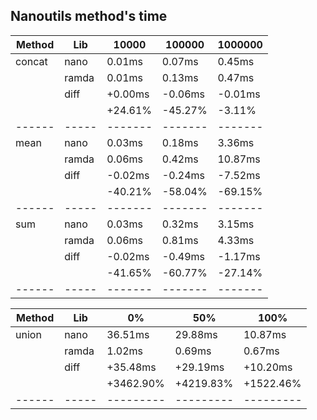 ## Nanoutils method's time
| Method | Lib   |   10000 |  100000 | 1000000 |
| ------ | ----- | ------- | ------- | ------- |
| concat | nano  |  0.01ms |  0.07ms |  0.45ms |
|        | ramda |  0.01ms |  0.13ms |  0.47ms |
|        | diff  | +0.00ms | -0.06ms | -0.01ms |
|        |       | +24.61% | -45.27% |  -3.11% |
| ------ | ----- | ------- | ------- | ------- |
| mean   | nano  |  0.03ms |  0.18ms |  3.36ms |
|        | ramda |  0.06ms |  0.42ms | 10.87ms |
|        | diff  | -0.02ms | -0.24ms | -7.52ms |
|        |       | -40.21% | -58.04% | -69.15% |
| ------ | ----- | ------- | ------- | ------- |
| sum    | nano  |  0.03ms |  0.32ms |  3.15ms |
|        | ramda |  0.06ms |  0.81ms |  4.33ms |
|        | diff  | -0.02ms | -0.49ms | -1.17ms |
|        |       | -41.65% | -60.77% | -27.14% |
| ------ | ----- | ------- | ------- | ------- |

| Method | Lib   |        0% |       50% |      100% |
| ------ | ----- | --------- | --------- | --------- |
| union  | nano  |   36.51ms |   29.88ms |   10.87ms |
|        | ramda |    1.02ms |    0.69ms |    0.67ms |
|        | diff  |  +35.48ms |  +29.19ms |  +10.20ms |
|        |       | +3462.90% | +4219.83% | +1522.46% |
| ------ | ----- | --------- | --------- | --------- |
